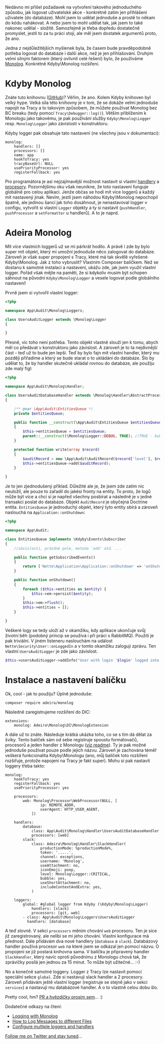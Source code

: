 Nedávno mi přišel požadavek na vytvoření takového jednoduchého způsobu, jak logovat uživatelské akce - konkrétně zatím jen přihlášení uživatele (do databáze). Mohl jsem to udělat jednoduše a prostě to někam do kódu nahákovat. A nebo jsem to mohl udělat tak, jak jsem to také nakonec udělal - složitě. Samozřejmě je třeba dopředu dostatečně promyslet, jestli to za tu práci stojí, ale měl jsem dostatek argumentů proto, že ano.

Jedna z nejdůležitějších myšlenek byla, že časem bude pravděpodobně potřeba logovat do databáze i další akce, než je jen přihlašování. Druhým velmi silným faktorem (který ovlivnil celé řešení) bylo, že používáme [Monolog](https://github.com/Seldaek/monolog). Konkrétně Kdyby\Monolog rozšíření.

# Kdyby Monolog

Znáte tuto knihovnu ([GitHub](https://github.com/Kdyby/Monolog))? Věřím, že ano. Kolem Kdyby knihoven byl velký hype. Velká síla této knihovny je v tom, že se dokáže velmi jednoduše napojit na Tracy a to takovým způsobem, že můžete používat Monolog bez BC breaku (tedy pomocí `Tracy\Debugger::log()`). Větším přiblížením k Monologu jako takovému, je pak používání služby `Kdyby\Monolog\Logger` resp. `Monolog\Logger` jako závislosti v konstruktoru.

Kdyby logger pak obsahuje tato nastavení (ne všechny jsou v dokumentaci):

```neon
monolog:
	handlers: []
    processors: []
    name: app
    hookToTracy: yes
    tracyBaseUrl: NULL
    usePriorityProcessor: yes
    registerFallback: yes
```

Pro programátora je asi nejzajímavější možnost nastavit si vlastní [handlery](https://github.com/Seldaek/monolog/blob/master/doc/02-handlers-formatters-processors.md#handlers) a [procesory](https://github.com/Seldaek/monolog/blob/master/doc/02-handlers-formatters-processors.md#processors). Pozornějšímu oku však neunikne, že toto nastavení funguje globálně pro celou aplikaci. Jenže občas se hodí mít více loggerů a každý mít nastavený jinak. Nevím, jestli jsem náhodou Kdyby\Monolog nepochopil špatně, ale jedinou šancí jak toho dosáhnout, je nenastavoval logger v configu, vytvořit si vlastní `Logger` objekty a ty si nastavit (`pushHandler`, `pushProcessor` a `setFormatter` u handlerů). A to je naprd.

# Adeira Monolog

Mít více vlastních loggerů už se mi párkrát hodilo. A právě i zde by bylo super mít objekt, který mi umožní jednoduše něco zalogovat do databáze. Zároveň je však super propojení s Tracy, které má tak skvělě vyřešené Kdyby\Monolog. Jak z toho vybruslit? Vlastním Composer balíčkem. Než se dostanu k samotné instalaci a nastavení, ukážu zde, jak jsem využil vlastní logger. Pořád však mějte na paměti, že si kdykoliv musím být schopen sáhnout na původní `Kdyby\Monolog\Logger` a vesele logovat podle globálního nastavení!

Prvně jsem si vytvořil vlastní logger:

```php
<?php

namespace App\Audit\Monolog\Loggers;

class UsersAuditLogger extends \Monolog\Logger
{

}
```

Přesně, víc toho není potřeba. Tento objekt vlastně slouží jen k tomu, abych měl co předávat v konstruktoru jako závislost. A zároveň je to ta nejdivnější část - teď už to bude jen lepší. Teď by bylo fajn mít vlastní handler, který mu později přiřadíme a který se bude starat o to ukládání do databáze. Šlo by udělat to, že by handler skutečně ukládal rovnou do databáze, ale použiju zde malý fígl:

```php
<?php

namespace App\Audit\Monolog\Handler;

class UsersAuditDatabaseHandler extends \Monolog\Handler\AbstractProcessingHandler
{

	/** @var \App\Audit\EntitiesQueue */
    private $entitiesQueue;

	public function __construct(\App\Audit\EntitiesQueue $entitiesQueue)
	{
		$this->entitiesQueue = $entitiesQueue;
		parent::__construct(\Monolog\Logger::DEBUG, TRUE); //TRUE - bubble
	}

	protected function write(array $record)
    {
        $auditRecord = new \App\Audit\AuditRecord($record['level'], $record['message'], $record['datetime']);
        $this->entitiesQueue->add($auditRecord);
    }

}
```

Je to jen zjednodušený příklad. Důležité ale je, že jsem zde zatím nic neuložil, ale pouze to zařadil do jakési fronty na entity. To proto, že logů může být více a chci si je napřed všechny posbírat a následně je v jedné transakci poslat do databáze. Objekt `AuditRecord` je obyčejná Doctrine entita. `EntitiesQueue` je jednoduchý objekt, který tyto entity sbírá a zároveň naslouchá na `Application::onShutdown`:

```php
<?php

namespace App\Audit;

class EntitiesQueue implements \Kdyby\Events\Subscriber
{
	//závislosti, prázdné pole, metoda 'add' atd. ...

	public function getSubscribedEvents()
    {
        return ['Nette\Application\Application::onShutdown' => 'onShutdown'];
    }

    public function onShutdown()
    {
        foreach ($this->entities as $entity) {
            $this->em->persist($entity);
        }
        $this->em->flush();
        $this->entities = [];
    }

}
```

Veškeré logy se tedy uloží až v okamžiku, kdy aplikace ukončuje svůj životní běh (podobný princip se používá i při práci s RabbitMQ). Použití je pak triviální. V jiném listeneru naslouchám na událost `Nette\Security\User::onLoggedIn` a v tomto okamžiku zaloguji zprávu. Ten vlastní `UsersAuditLogger` je zde jako závislost.

```php
$this->usersAuditLogger->addInfo("User with login '$login' logged into administration.");
```

# Instalace a nastavení balíčku

Ok, cool - jak to použiju? Úplně jednoduše:

```
composer require adeira/monolog
```

Následně zaregistrujeme rozšíření do DIC:

```neon
extensions:
    monolog: Adeira\Monolog\DI\MonologExtension
```

A dále už to znáte. Následuje krátká ukázka toho, co se s tím dá dělat za švíky. Tento balíček sám od sebe registruje spoustu formátovačů, procesorů a jeden handler z Monologu ([viz readme](https://github.com/adeira/monolog/blob/master/readme.md)). Ty je pak možné jednoduše používat pouze podle jejich názvu. Zároveň je zachována téměř veškerá funkcionalita Kdyby\Monologu (ano, můj balíček toto rozšíření rozšiřuje, protože napojení na Tracy je fakt super). Mohu si pak nastavit loggery třeba takto:

```neon
monolog:
	hookToTracy: yes
	registerFallback: yes
	usePriorityProcessor: yes

	processors:
		web: Monolog\Processor\WebProcessor(NULL, [
				ip: REMOTE_ADDR,
				userAgent: HTTP_USER_AGENT,
			])

	handlers:
		database:
			class: App\Audit\Monolog\Handler\UsersAuditDatabaseHandler
			processors: [web]
		slack:
			class: Adeira\Monolog\Handler\SlackHandler(
				productionMode: %productionMode%,
				token: '.....',
				channel: exceptions,
				username: 'Monolog',
				useAttachment: no,
				iconEmoji: poop,
				level: Monolog\Logger::CRITICAL,
				bubble: yes,
				useShortAttachment: no,
				includeContextAndExtra: yes,
			)

	loggers:
		global: #global logger from Kdyby (\Kdyby\Monolog\Logger)
			handlers: [slack]
			processors: [git, web]
		- class: App\Audit\Monolog\Loggers\UsersAuditLogger
		  handlers: [database]
```

A teď slovně. V sekci `processors` měním chování `web` procesoru. Ten je sice již zaregistrovaný, ale nelíbí se mi jeho chování. Vlastní konfigurace má přednost. Dále přidávám dva nové handlery (`database` a `slack`). Databázový handler používá procesor `web` na které jsem se odkázal jen pomocí názvu. O propojení se již postará knihovna sama. V balíčku je připravený handler `SlackHandler`, který navíc oproti původnímu z Monologu chová tak, že zprávičky posílá jen jednou za 15 minut. To může být užitečné... :-)

No a konečně samotné loggery. Logger z Tracy lze nastavit pomocí speciální sekce `global`. Zde si nastavuji slack handler a 2 procesory. Zároveň přidávám ještě vlastní logger (registruje se stejně jako v sekci `services`) a nastavuji mu databázové handler. A o to vlastně celou dobu šlo.

Pretty cool, hm? [PR a hvězdičky prosím sem](https://github.com/adeira/monolog)... :)

Dodatečné odkazy na čtení:
- [Logging with Monolog](http://symfony.com/doc/current/logging.html)
- [How to Log Messages to different Files](http://symfony.com/doc/current/logging/channels_handlers.html)
- [Configure multiple loggers and handlers](https://github.com/theorchard/monolog-cascade)

[Follow me on Twitter and stay tuned](https://twitter.com/mrtnzlml)...